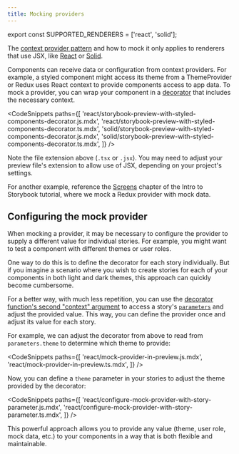 ```yaml
---
title: Mocking providers
---
```


export const SUPPORTED_RENDERERS = ['react', 'solid'];

<If notRenderer={SUPPORTED_RENDERERS}>

<Callout variant="info">

The [context provider pattern](https://react.dev/learn/passing-data-deeply-with-context) and how to mock it only applies to renderers that use JSX, like [React](?renderer=react) or [Solid](?renderer=solid).

</Callout>

<!-- End non-supported renderers -->

</If>

<If renderer={SUPPORTED_RENDERERS}>

Components can receive data or configuration from context providers. For example, a styled component might access its theme from a ThemeProvider or Redux uses React context to provide components access to app data. To mock a provider, you can wrap your component in a [decorator](./decorators.md) that includes the necessary context.

<!-- prettier-ignore-start -->

<CodeSnippets
  paths={[
    'react/storybook-preview-with-styled-components-decorator.js.mdx',
    'react/storybook-preview-with-styled-components-decorator.ts.mdx',
    'solid/storybook-preview-with-styled-components-decorator.js.mdx',
    'solid/storybook-preview-with-styled-components-decorator.ts.mdx',
  ]}
/>

<!-- prettier-ignore-end -->

<Callout variant="warning">

Note the file extension above (`.tsx` or `.jsx`). You may need to adjust your preview file's extension to allow use of JSX, depending on your project's settings.

</Callout>

<If renderer="react">

<Callout variant="info" icon="💡">

For another example, reference the [Screens](https://storybook.js.org/tutorials/intro-to-storybook/react/en/screen/) chapter of the Intro to Storybook tutorial, where we mock a Redux provider with mock data.

</Callout>

</If>

## Configuring the mock provider

When mocking a provider, it may be necessary to configure the provider to supply a different value for individual stories. For example, you might want to test a component with different themes or user roles.

One way to do this is to define the decorator for each story individually. But if you imagine a scenario where you wish to create stories for each of your components in both light and dark themes, this approach can quickly become cumbersome.

For a better way, with much less repetition, you can use the [decorator function's second "context" argument](./decorators.md#context-for-mocking) to access a story's [`parameters`](./parameters.md) and adjust the provided value. This way, you can define the provider once and adjust its value for each story.

For example, we can adjust the decorator from above to read from `parameters.theme` to determine which theme to provide:

<!-- prettier-ignore-start -->

<CodeSnippets
  paths={[
    'react/mock-provider-in-preview.js.mdx',
    'react/mock-provider-in-preview.ts.mdx',
  ]}
/>

<!-- prettier-ignore-end -->

Now, you can define a `theme` parameter in your stories to adjust the theme provided by the decorator:

<!-- prettier-ignore-start -->

<CodeSnippets
  paths={[
    'react/configure-mock-provider-with-story-parameter.js.mdx',
    'react/configure-mock-provider-with-story-parameter.ts.mdx',
  ]}
/>

<!-- prettier-ignore-end -->

This powerful approach allows you to provide any value (theme, user role, mock data, etc.) to your components in a way that is both flexible and maintainable.

</If>
